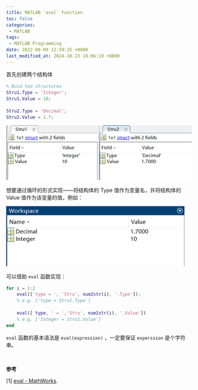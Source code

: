 ```yaml
---
title: MATLAB `eval` Function
toc: false
categories:
 - MATLAB
tags: 
 - MATLAB Programming
date: 2022-08-09 12:59:35 +0800
last_modified_at: 2024-10-23 19:06:19 +0800
---
```


首先创建两个结构体

```matlab
% Buid two structures
Stru1.Type = 'Integer';
Stru1.Value = 10;

Stru2.Type = 'Decimal';
Stru2.Value = 1.7;
```



![image-20220809124625224](https://github.com/HelloWorld-1017/blog-images/blob/main/migration/DeLLLaptop/image-20220809124625224.png?raw=true)

想要通过循环的形式实现——将结构体的 Type 值作为变量名，并将结构体的 Value 值作为该变量的值，例如：

![image-20220809125024864](https://github.com/HelloWorld-1017/blog-images/blob/main/migration/DeLLLaptop/image-20220809125024864.png?raw=true)

可以借助 `eval` 函数实现：

```matlab
for i = 1:2
    eval(['type = ', 'Stru', num2str(i), '.Type']);
    % e.g. ['type = Stru1.Type']

    eval([ type, ' = ','Stru', num2str(i), '.Value']) 
    % e.g. ['Integer = Stru1.Value']
end
```



`eval` 函数的基本语法是 `eval(expression)` ，一定要保证 `experssion` 是个字符串。

<br>

**参考**

[1] [eval - MathWorks](https://ww2.mathworks.cn/help/matlab/ref/eval.html).

